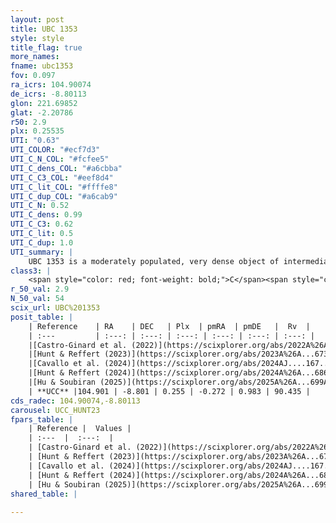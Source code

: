 ```yaml
---
layout: post
title: UBC 1353
style: style
title_flag: true
more_names: 
fname: ubc1353
fov: 0.097
ra_icrs: 104.90074
de_icrs: -8.80113
glon: 221.69852
glat: -2.20786
r50: 2.9
plx: 0.25535
UTI: "0.63"
UTI_COLOR: "#ecf7d3"
UTI_C_N_COL: "#fcfee5"
UTI_C_dens_COL: "#a6cbba"
UTI_C_C3_COL: "#eef8d4"
UTI_C_lit_COL: "#ffffe8"
UTI_C_dup_COL: "#a6cab9"
UTI_C_N: 0.52
UTI_C_dens: 0.99
UTI_C_C3: 0.62
UTI_C_lit: 0.5
UTI_C_dup: 1.0
UTI_summary: |
    UBC 1353 is a moderately populated, very dense object of intermediate C3 quality. It was recently reported but it is moderately studied in the literature.
class3: |
    <span style="color: red; font-weight: bold;">C</span><span style="color: green; font-weight: bold;">A</span>
r_50_val: 2.9
N_50_val: 54
scix_url: UBC%201353
posit_table: |
    | Reference    | RA    | DEC   | Plx  | pmRA  | pmDE   |  Rv  |
    | :---         | :---: | :---: | :---: | :---: | :---: | :---: |
    |[Castro-Ginard et al. (2022)](https://scixplorer.org/abs/2022A%26A...661A.118C) | 104.88 | -8.82 | 0.24 | -0.25 | 1.01 | -- |
    |[Hunt & Reffert (2023)](https://scixplorer.org/abs/2023A%26A...673A.114H) | 104.898 | -8.799 | 0.259 | -0.271 | 1.002 | 89.031 |
    |[Cavallo et al. (2024)](https://scixplorer.org/abs/2024AJ....167...12C) | 104.885 | -8.815 | 0.259 | -- | -- | -- |
    |[Hunt & Reffert (2024)](https://scixplorer.org/abs/2024A%26A...686A..42H) | 104.898 | -8.799 | 0.259 | -0.271 | 1.002 | 89.031 |
    |[Hu & Soubiran (2025)](https://scixplorer.org/abs/2025A%26A...699A.246H) | 104.885 | -8.815 | -- | -- | -- | -- |
    | **UCC** |104.901 | -8.801 | 0.255 | -0.272 | 0.983 | 90.435 | 
cds_radec: 104.90074,-8.80113
carousel: UCC_HUNT23
fpars_table: |
    | Reference |  Values |
    | :---  |  :---:  |
    | [Castro-Ginard et al. (2022)](https://scixplorer.org/abs/2022A%26A...661A.118C) | `AV=1.757, Dist=4439, logAge=8.67` |
    | [Hunt & Reffert (2023)](https://scixplorer.org/abs/2023A%26A...673A.114H) | `AV50=2.122, diffAV50=2.327, MOD50=12.77, logAge50=8.695` |
    | [Cavallo et al. (2024)](https://scixplorer.org/abs/2024AJ....167...12C) | `AV50=1.87, dMod50=12.44, logAge50=8.82, [Fe/H]50=0.33` |
    | [Hunt & Reffert (2024)](https://scixplorer.org/abs/2024A%26A...686A..42H) | `MassJ=511.757` |
    | [Hu & Soubiran (2025)](https://scixplorer.org/abs/2025A%26A...699A.246H) | `MA22=-0.35, MA23f=-0.34, MA23g=-0.31, MK24=-0.29, MF24=-0.35` |
shared_table: |
    
---
```

